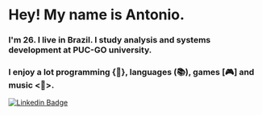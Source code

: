 
# Hey! My name is Antonio. 

### I'm 26. I live in Brazil. I study analysis and systems development at PUC-GO university. 
### I enjoy a lot programming {🤖}, languages (📚), games [🎮] and music <🎹>.

[![Linkedin Badge](https://img.shields.io/badge/-LinkedIn-blue?style=flat-square&logo=Linkedin&logoColor=white&link=https://www.linkedin.com/in/antonio-marcelino-de-sousa-neto/)](https://www.linkedin.com/in/antonio-marcelino-de-sousa-neto/)
